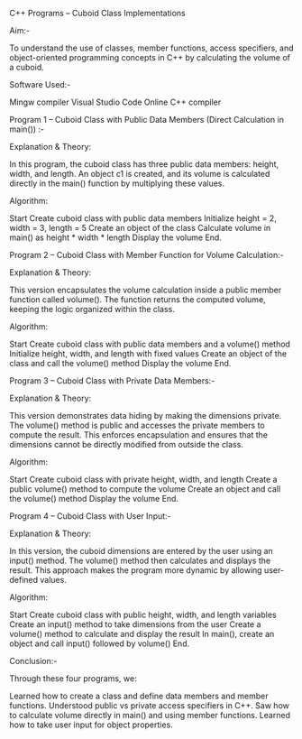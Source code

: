 C++ Programs – Cuboid Class Implementations

Aim:-

To understand the use of classes, member functions, access specifiers, and object-oriented programming concepts in C++ by calculating the volume of a cuboid.

Software Used:-

Mingw compiler
Visual Studio Code
Online C++ compiler

Program 1 – Cuboid Class with Public Data Members (Direct Calculation in main()) :-

Explanation & Theory:

In this program, the cuboid class has three public data members: height, width, and length. An object c1 is created, and its volume is calculated directly in the main() function by multiplying these values.

Algorithm:

Start
Create cuboid class with public data members
Initialize height = 2, width = 3, length = 5
Create an object of the class
Calculate volume in main() as height * width * length
Display the volume
End.

Program 2 – Cuboid Class with Member Function for Volume Calculation:-

Explanation & Theory:

This version encapsulates the volume calculation inside a public member function called volume().
The function returns the computed volume, keeping the logic organized within the class.

Algorithm:

Start
Create cuboid class with public data members and a volume() method
Initialize height, width, and length with fixed values
Create an object of the class and call the volume() method
Display the volume
End.

Program 3 – Cuboid Class with Private Data Members:-

Explanation & Theory:

This version demonstrates data hiding by making the dimensions private.
The volume() method is public and accesses the private members to compute the result.
This enforces encapsulation and ensures that the dimensions cannot be directly modified from outside the class.

Algorithm:

Start
Create cuboid class with private height, width, and length
Create a public volume() method to compute the volume
Create an object and call the volume() method
Display the volume
End.

Program 4 – Cuboid Class with User Input:-

Explanation & Theory:

In this version, the cuboid dimensions are entered by the user using an input() method.
The volume() method then calculates and displays the result.
This approach makes the program more dynamic by allowing user-defined values.

Algorithm:

Start
Create cuboid class with public height, width, and length variables
Create an input() method to take dimensions from the user
Create a volume() method to calculate and display the result
In main(), create an object and call input() followed by volume()
End.

Conclusion:-

Through these four programs, we:

Learned how to create a class and define data members and member functions.
Understood public vs private access specifiers in C++.
Saw how to calculate volume directly in main() and using member functions.
Learned how to take user input for object properties.

